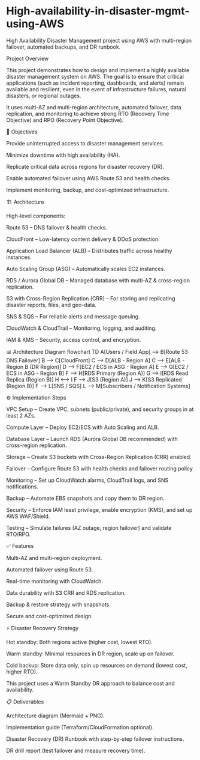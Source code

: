 # High-availability-in-disaster-mgmt-using-AWS
High Availability Disaster Management project using AWS with multi-region failover, automated backups, and DR runbook.

Project Overview

This project demonstrates how to design and implement a highly available disaster management system on AWS.
The goal is to ensure that critical applications (such as incident reporting, dashboards, and alerts) remain available and resilient, even in the event of infrastructure failures, natural disasters, or regional outages.

It uses multi-AZ and multi-region architecture, automated failover, data replication, and monitoring to achieve strong RTO (Recovery Time Objective) and RPO (Recovery Point Objective).

🎯 Objectives

Provide uninterrupted access to disaster management services.

Minimize downtime with high availability (HA).

Replicate critical data across regions for disaster recovery (DR).

Enable automated failover using AWS Route 53 and health checks.

Implement monitoring, backup, and cost-optimized infrastructure.

🏗️ Architecture

High-level components:

Route 53 – DNS failover & health checks.

CloudFront – Low-latency content delivery & DDoS protection.

Application Load Balancer (ALB) – Distributes traffic across healthy instances.

Auto Scaling Group (ASG) – Automatically scales EC2 instances.

RDS / Aurora Global DB – Managed database with multi-AZ & cross-region replication.

S3 with Cross-Region Replication (CRR) – For storing and replicating disaster reports, files, and geo-data.

SNS & SQS – For reliable alerts and message queuing.

CloudWatch & CloudTrail – Monitoring, logging, and auditing.

IAM & KMS – Security, access control, and encryption.

📊 Architecture Diagram
flowchart TD
    A[Users / Field App] --> B[Route 53 DNS Failover]
    B --> C[CloudFront]
    C --> D[ALB - Region A]
    C --> E[ALB - Region B (DR Region)]
    D --> F[EC2 / ECS in ASG - Region A]
    E --> G[EC2 / ECS in ASG - Region B]
    F --> H[RDS Primary (Region A)]
    G --> I[RDS Read Replica (Region B)]
    H <--> I
    F --> J[S3 (Region A)]
    J --> K[S3 Replicated (Region B)]
    F --> L[SNS / SQS]
    L --> M[Subscribers / Notification Systems]

⚙️ Implementation Steps

VPC Setup – Create VPC, subnets (public/private), and security groups in at least 2 AZs.

Compute Layer – Deploy EC2/ECS with Auto Scaling and ALB.

Database Layer – Launch RDS (Aurora Global DB recommended) with cross-region replication.

Storage – Create S3 buckets with Cross-Region Replication (CRR) enabled.

Failover – Configure Route 53 with health checks and failover routing policy.

Monitoring – Set up CloudWatch alarms, CloudTrail logs, and SNS notifications.

Backup – Automate EBS snapshots and copy them to DR region.

Security – Enforce IAM least privilege, enable encryption (KMS), and set up AWS WAF/Shield.

Testing – Simulate failures (AZ outage, region failover) and validate RTO/RPO.

✅ Features

Multi-AZ and multi-region deployment.

Automated failover using Route 53.

Real-time monitoring with CloudWatch.

Data durability with S3 CRR and RDS replication.

Backup & restore strategy with snapshots.

Secure and cost-optimized design.

⚡ Disaster Recovery Strategy

Hot standby: Both regions active (higher cost, lowest RTO).

Warm standby: Minimal resources in DR region, scale up on failover.

Cold backup: Store data only, spin up resources on demand (lowest cost, higher RTO).

This project uses a Warm Standby DR approach to balance cost and availability.

📋 Deliverables

Architecture diagram (Mermaid + PNG).

Implementation guide (Terraform/CloudFormation optional).

Disaster Recovery (DR) Runbook with step-by-step failover instructions.

DR drill report (test failover and measure recovery time).
